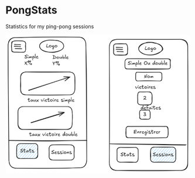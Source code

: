 # PongStats
Statistics for my ping-pong sessions

![low fidelity mockup](./mockup_low_fidelity.excalidraw.png "Mockup")

